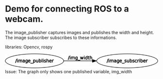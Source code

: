# Demo for connecting ROS to a webcam. 
The image_publisher captures images and publishes the width and height. 
The image subscriber subscribes to these informations.

libraries: Opencv, rospy

![alt text](out/rosgraph.png "ROS computation graph (rqt_graph)")
Issue: The graph only shows one published variable, img_width
